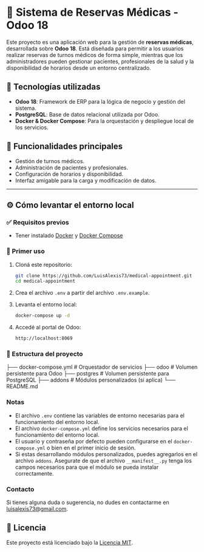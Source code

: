 # 🏥 Sistema de Reservas Médicas - Odoo 18

Este proyecto es una aplicación web para la gestión de **reservas médicas**, desarrollada sobre **Odoo 18**. Está diseñada para permitir a los usuarios realizar reservas de turnos médicos de forma simple, mientras que los administradores pueden gestionar pacientes, profesionales de la salud y la disponibilidad de horarios desde un entorno centralizado.

## 🚀 Tecnologías utilizadas

- **Odoo 18**: Framework de ERP para la lógica de negocio y gestión del sistema.
- **PostgreSQL**: Base de datos relacional utilizada por Odoo.
- **Docker & Docker Compose**: Para la orquestación y despliegue local de los servicios.

## 🧪 Funcionalidades principales

- Gestión de turnos médicos.
- Administración de pacientes y profesionales.
- Configuración de horarios y disponibilidad.
- Interfaz amigable para la carga y modificación de datos.

---

## ⚙️ Cómo levantar el entorno local

### ✅ Requisitos previos

- Tener instalado [Docker](https://docs.docker.com/get-docker/) y [Docker Compose](https://docs.docker.com/compose/install/)

### 🚨 Primer uso

1. Cloná este repositorio:

   ```bash
   git clone https://github.com/LuisAlexis73/medical-appointment.git
   cd medical-appointment
   ```

2. Crea el archivo `.env` a partir del archivo `.env.example`.

3. Levanta el entorno local:

   ```bash
   docker-compose up -d
   ```

4. Accedé al portal de Odoo:
   ```bash
   http://localhost:8069
   ```

### 📁 Estructura del proyecto

├── docker-compose.yml # Orquestador de servicios
├── odoo # Volumen persistente para Odoo
├── postgres # Volumen persistente para PostgreSQL
├── addons # Módulos personalizados (si aplica)
└── README.md

### Notas

- El archivo `.env` contiene las variables de entorno necesarias para el funcionamiento del entorno local.
- El archivo `docker-compose.yml` define los servicios necesarios para el funcionamiento del entorno local.
- El usuario y contraseña por defecto pueden configurarse en el `docker-compose.yml` o bien en el primer inicio de sesión.
- Si estas desarrollando módulos personalizados, puedes agregarlos en el archivo `addons`. Asegurate de que el archivo `__manifest__.py` tenga los campos necesarios para que el módulo se pueda instalar correctamente.

### Contacto

Si tienes alguna duda o sugerencia, no dudes en contactarme en [luisalexis73@gmail.com](mailto:luisalexis73@gmail.com).

## 📝 Licencia

Este proyecto está licenciado bajo la [Licencia MIT](LICENSE).
